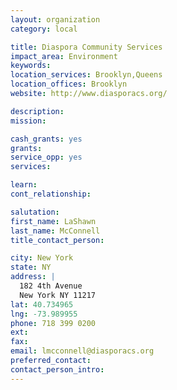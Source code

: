 ```yaml
---
layout: organization
category: local

title: Diaspora Community Services
impact_area: Environment
keywords: 
location_services: Brooklyn,Queens
location_offices: Brooklyn
website: http://www.diasporacs.org/

description: 
mission: 

cash_grants: yes
grants: 
service_opp: yes
services: 

learn: 
cont_relationship: 

salutation: 
first_name: LaShawn
last_name: McConnell
title_contact_person: 

city: New York
state: NY
address: |
  182 4th Avenue  
  New York NY 11217
lat: 40.734965
lng: -73.989955
phone: 718 399 0200
ext: 
fax: 
email: lmcconnell@diasporacs.org
preferred_contact: 
contact_person_intro: 
---
```

